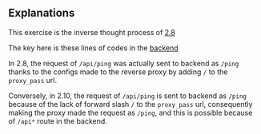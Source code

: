 ## Explanations

This exercise is the inverse thought process of [2.8](https://github.com/SonTrungTo/DevOps-2020-Helsinki/tree/master/docker_part2/2_8)

The key here is these lines of codes in the [backend](https://github.com/docker-hy/backend-example-docker/blob/master/server/index.js#L69-L73)

In 2.8, the request of `/api/ping` was actually sent to backend as `/ping` thanks to the configs made to the reverse proxy
by adding `/` to the `proxy_pass` url.

Conversely, in 2.10, the request of `/api/ping` is sent to backend as `/ping` because of the lack of forward slash `/` to
the `proxy_pass` url, consequently making the proxy made the request as `/ping`, and this is possible because of `/api*`
route in the backend.
